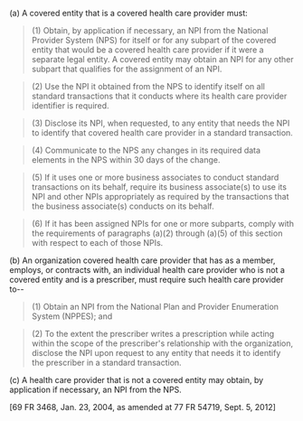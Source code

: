 (a) A covered entity that is a covered health care provider must:

> (1) Obtain, by application if necessary, an NPI from the National Provider System (NPS) for itself or for any subpart of the covered entity that would be a covered health care provider if it were a separate legal entity. A covered entity may obtain an NPI for any other subpart that qualifies for the assignment of an NPI.

> (2) Use the NPI it obtained from the NPS to identify itself on all standard transactions that it conducts where its health care provider identifier is required.

> (3) Disclose its NPI, when requested, to any entity that needs the NPI to identify that covered health care provider in a standard transaction.

> (4) Communicate to the NPS any changes in its required data elements in the NPS within 30 days of the change.

> (5) If it uses one or more business associates to conduct standard transactions on its behalf, require its business associate(s) to use its NPI and other NPIs appropriately as required by the transactions that the business associate(s) conducts on its behalf.

> (6) If it has been assigned NPIs for one or more subparts, comply with the requirements of paragraphs (a)(2) through (a)(5) of this section with respect to each of those NPIs.

(b) An organization covered health care provider that has as a member, employs, or contracts with, an individual health care provider who is not a covered entity and is a prescriber, must require such health care provider to--

> (1) Obtain an NPI from the National Plan and Provider Enumeration System (NPPES); and

> (2) To the extent the prescriber writes a prescription while acting within the scope of the prescriber's relationship with the organization, disclose the NPI upon request to any entity that needs it to identify the prescriber in a standard transaction.
 
&#40;c) A health care provider that is not a covered entity may obtain, by application if necessary, an NPI from the NPS.

[69 FR 3468, Jan. 23, 2004, as amended at 77 FR 54719, Sept. 5, 2012]
